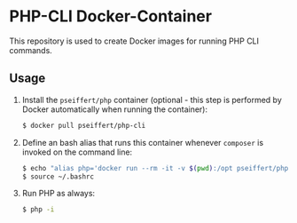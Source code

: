 PHP-CLI Docker-Container
=========================

This repository is used to create Docker images for running PHP CLI commands.

Usage
--------------------

1. Install the `pseiffert/php` container (optional - this step is performed by Docker automatically when running the container):

    ``` sh
    $ docker pull pseiffert/php-cli
    ```

2. Define an bash alias that runs this container whenever `composer` is invoked on the command line:

	``` sh
	$ echo "alias php='docker run --rm -it -v $(pwd):/opt pseiffert/php-cli'" >> ~/.bashrc
	$ source ~/.bashrc
	```

3. Run PHP as always:

	``` sh
	$ php -i
	```
